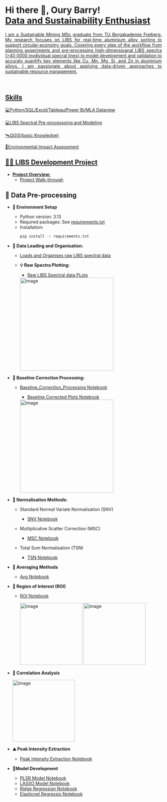 <h1>Hi there 👋, Oury Barry!<br/><a href="https://github.com/Oury-Barry"><a href="https://www.linkedin.com/in/barryoury/">Data and Sustainability Enthusiast</h1>

<div align="justify"> I am a Sustainable Mining MSc graduate from TU Bergakademie Freiberg. My research focuses on LIBS for real-time aluminium alloy sorting to support circular-economy goals. Covering every step of the workflow from planning experiments and pre-processing high-dimensioanal LIBS spectra (>40 0000 invdividual specral lines) to model development and validation to accuraly quantify key elements like Cu, Mn, Mg, Si, and Zn in aluminium alloys. I am passionate about applying data-driven approaches to sustainable resource management.</div><br></br>

## Skills
💻Python/SQL/Excel/Tableau/Power Bi/MLA Dataview<br></br>
💻LIBS Spectral Pre-processoing and Modeling<br></br>
🛰QGIS(basic Knowledge)

🌳Environmental Impact Assessment

## 👨‍💻 LIBS Development Project</h2>
- **Project Overview:**
    - [Project Walk-through](https://github.com/Oury-Barry/Developing-LIBS-)

## 🔧 Data Pre-processing
- **🔧 Environment Setup**

    - Python version: 3.13
    - Required packages: See [requirements.txt](https://github.com/Oury-Barry/Developing-LIBS-/blob/main/01_Environment_Setup.ipynb)
    - Installation:
      ```bash
      pip install -r requirements.txt

- **📁 Data Loading and Organisation:**
    - [Loads and Organises raw LIBS spectral data](https://github.com/Oury-Barry/Developing-LIBS-/blob/main/02_Data_Loading.ipynb)

    - **💡 Raw Spectra Plotting:**
        - [Raw LIBS Spectral data PLots](https://github.com/Oury-Barry/Developing-LIBS-/blob/main/03_Raw_Spectra_Plotting%20.ipynb)
      
      <img width="300" height="300" alt="image" src="https://github.com/user-attachments/assets/5847b3ef-b6c8-4b7c-9cfa-0cf4ca54835d" />

- **🧹 Baseline Correction Processing:**
    - [Baseline_Correction_Processing Notebook](https://github.com/Oury-Barry/Developing-LIBS-/blob/main/04_Baseline_Correction.ipynb)
 
        - [Baseline Corrected Plots Notebook](https://github.com/Oury-Barry/Developing-LIBS-/blob/main/05_Interactive_Baseline_Correction%20Plot.ipynb)
      <img width="300" height="300" alt="image" src="https://github.com/user-attachments/assets/53454e98-ed86-4527-a364-e9861a3c0b3a" />

- **📏 Normalisation Methods:**
    - Standard Normal Variate Normalisation (SNV)
        - [SNV Notebook](https://github.com/Oury-Barry/Developing-LIBS-/blob/main/06_Standard_Normal_Variate%20.ipynb)
     
    - Multiplicative Scatter Correction (MSC)
        - [MSC Notebook](https://github.com/Oury-Barry/Developing-LIBS-/blob/main/07_Multiplicative_Scatter_Correction.ipynb)

    - Total Sum Normalisation (TSN)
        - [TSN Notebook](https://github.com/Oury-Barry/Developing-LIBS-/blob/main/08_Total_Sum_Normalisation%20.ipynb)

- **🔢 Averaging Methods**
    - [Avg Notebook](https://github.com/Oury-Barry/Developing-LIBS-/blob/main/09_Compute_Average_Spectrum_for_Each_Sample%20(by%20Sample%20ID).ipynb) 

- **🎯 Region of Interest (ROI)**
    - [ROI Notebook](https://github.com/Oury-Barry/Developing-LIBS-/blob/main/10_Region_of_Interest_(ROI).ipynb)
      
        <img width="200" height="200" alt="image" src="https://github.com/user-attachments/assets/93f49d2e-888a-4e87-a9a3-1496d75e3d9c" /> <img width="200" height="200" alt="image" src="https://github.com/user-attachments/assets/2bb6103f-ec50-49eb-ae4b-8867fd64bf45" />

- **🔗 Correlation Analysis**  									

  <img width="200" height="200" alt="image" src="https://github.com/user-attachments/assets/2fa17b99-eab3-4c3d-b830-a17109e70a1e" />

- **⛰️ Peak Intensity Extraction**
  
    - [Peak Intensity Extraction Notebook](https://github.com/Oury-Barry/Developing-LIBS-/blob/main/12_Peak_Intensity_Extraction_for_Multiple_Elements.ipynb) 
 
 - **🤖Model Development**
     - [PLSR Model Notebook](https://github.com/Oury-Barry/Developing-LIBS-/blob/main/14_PLSR_Model.ipynb)
     - [LASSO Model Notebook](https://github.com/Oury-Barry/Developing-LIBS-/blob/main/13_LASSO_Model.ipynb)
     - [Ridge Regression Notebook](https://github.com/Oury-Barry/Developing-LIBS-/blob/main/16_Ridge_Model.ipynb)
     - [Elasticnet Regressio Notebook](https://github.com/Oury-Barry/Developing-LIBS-/blob/main/15_Elasticnet_Regression_Model.ipynb) 


